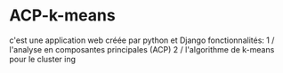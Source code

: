 # ACP-k-means
c'est une application web créée par python et Django 
fonctionnalités: 
1 / l'analyse en composantes principales (ACP) 
2 / l'algorithme de k-means pour le cluster ing
